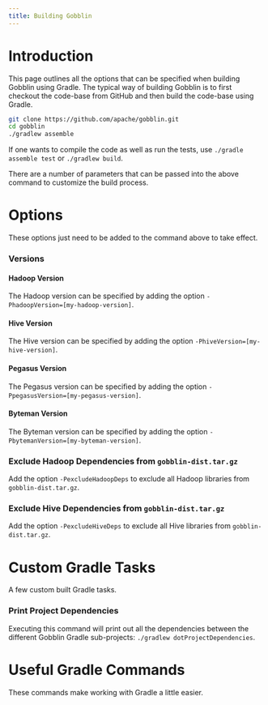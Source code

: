 ```yaml
---
title: Building Gobblin
---
```


# Introduction

This page outlines all the options that can be specified when building Gobblin using Gradle. The typical way of building Gobblin is to first checkout the code-base from GitHub and then build the code-base using Gradle.

```bash
git clone https://github.com/apache/gobblin.git
cd gobblin
./gradlew assemble
```

If one wants to compile the code as well as run the tests, use `./gradle assemble test`
or `./gradlew build`.

There are a number of parameters that can be passed into the above command to customize the build process.

# Options

These options just need to be added to the command above to take effect.

### Versions

#### Hadoop Version

The Hadoop version can be specified by adding the option `-PhadoopVersion=[my-hadoop-version]`.

#### Hive Version

The Hive version can be specified by adding the option `-PhiveVersion=[my-hive-version]`.

#### Pegasus Version

The Pegasus version can be specified by adding the option `-PpegasusVersion=[my-pegasus-version]`.

#### Byteman Version

The Byteman version can be specified by adding the option `-PbytemanVersion=[my-byteman-version]`.

### Exclude Hadoop Dependencies from `gobblin-dist.tar.gz`

Add the option `-PexcludeHadoopDeps` to exclude all Hadoop libraries from `gobblin-dist.tar.gz`.

### Exclude Hive Dependencies from `gobblin-dist.tar.gz`

Add the option `-PexcludeHiveDeps` to exclude all Hive libraries from `gobblin-dist.tar.gz`.

# Custom Gradle Tasks

A few custom built Gradle tasks.

### Print Project Dependencies

Executing this command will print out all the dependencies between the different Gobblin Gradle sub-projects: `./gradlew dotProjectDependencies`.

# Useful Gradle Commands

These commands make working with Gradle a little easier.

